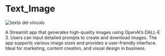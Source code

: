 # Text_Image

![texto del vínculo](https://media.licdn.com/dms/image/v2/C5612AQFVb6K_9Q6HSw/article-cover_image-shrink_720_1280/article-cover_image-shrink_720_1280/0/1632878983190?e=2147483647&v=beta&t=YCtJyzQ2iEz1vDBKYQR9pqGUR70WilMcJioicVtViSY)

A Streamlit app that generates high-quality images using OpenAI’s DALL-E 3. Users can input detailed prompts to create and download images. The app supports various image sizes and provides a user-friendly interface. Ideal for marketing, content creation, and visual design in business.
